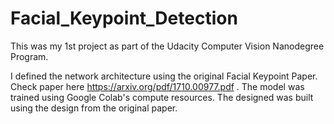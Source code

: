 # Facial_Keypoint_Detection
This was my 1st project as part of the Udacity Computer Vision Nanodegree Program. 

I defined the network architecture using the original Facial Keypoint Paper. Check paper here https://arxiv.org/pdf/1710.00977.pdf . The model was trained using Google Colab's compute resources. The designed was built using the design from the original paper. 
